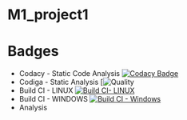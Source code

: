 # M1_project1
# Badges
* Codacy - Static Code Analysis [![Codacy Badge](https://app.codacy.com/project/badge/Grade/dce5c3f3f8b5419a951ab6d28596e6fd)](https://www.codacy.com/gh/geethagrace/M1_project1/dashboard?utm_source=github.com&amp;utm_medium=referral&amp;utm_content=geethagrace/M1_project1&amp;utm_campaign=Badge_Grade)
* Codiga - Static Analysis [![Quality]( https://api.codiga.io/project/32150/status/svg)
* Build CI - LINUX  [![Build CI- LINUX](https://github.com/geethagrace/M1_project1/actions/workflows/c-cpp.yml/badge.svg)](https://github.com/geethagrace/M1_project1/actions/workflows/c-cpp.yml)
* Build CI - WINDOWS  [![Build CI - Windows](https://github.com/geethagrace/M1_project1/actions/workflows/windows%20c-cpp.yml/badge.svg)](https://github.com/geethagrace/M1_project1/actions/workflows/windows%20c-cpp.yml)
* Analysis
